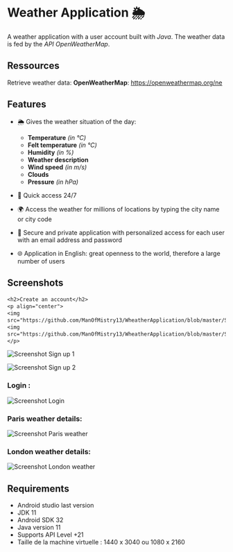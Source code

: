 

# Weather Application 🌦️

A weather application with a user account built with *Java*. The weather data is fed by the *API OpenWeatherMap*.

## Ressources 
Retrieve weather data:
**OpenWeatherMap**: https://openweathermap.org/ne 
## Features

- 🌦 Gives the weather situation of the day:
    - **Temperature** *(in °C)* 
    - **Felt temperature** *(in °C)*
    - **Humidity** *(in %)*
    - **Weather description** 
    - **Wind speed** *(in m/s)*
    - **Clouds** 
    - **Pressure** *(in hPa)*

- 📅 Quick access 24/7

- 🌍 Access the weather for millions of locations by typing the city name or city code

- 🛑 Secure and private application with personalized access for each user with an email address and password

- 🌐 Application in English: great openness to the world, therefore a large number of users

## Screenshots 


    
    <h2>Create an account</h2>
    <p align="center">
    <img  src="https://github.com/ManOfMistry13/WheatherApplication/blob/master/Screenshot%20Sign%20up%201.png">
    <img  src="https://github.com/ManOfMistry13/WheatherApplication/blob/master/Screenshot%20Sign%20up%202.png">
    </p>



![Screenshot Sign up 1](https://user-images.githubusercontent.com/42852573/215631255-4938ce95-22e5-493a-8cbb-84b5501238a4.png)

 

![Screenshot Sign up 2](https://user-images.githubusercontent.com/42852573/215631260-a9e81e1e-019b-4c33-aba3-a4c0588bdd4b.png)
###  Login :
![Screenshot Login](https://user-images.githubusercontent.com/42852573/215631744-59ca3a5a-e95f-4d3c-bfd3-c940ef10b2d3.png)

###  Paris weather details:
 ![Screenshot Paris weather](https://user-images.githubusercontent.com/42852573/215631764-77b6d6f8-df12-4972-9efd-fb392ceb0c19.png)

### London weather details:
![Screenshot London weather](https://user-images.githubusercontent.com/42852573/215631809-98bb4fda-0095-44b6-af6f-611d84993857.png)





## Requirements
* Android studio last version
* JDK 11
* Android SDK 32
* Java version 11
* Supports API Level +21
* Taille de la machine virtuelle : 1440 x 3040 ou 1080 x 2160
